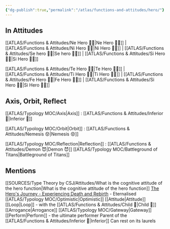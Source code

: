 ```yaml
---
{"dg-publish":true,"permalink":"/atlas/functions-and-attitudes/hero/"}
---
```



## In Attitudes

[[ATLAS/Functions & Attitudes/Ne Hero 🦸‍♂️\|Ne Hero 🦸‍♂️]] | [[ATLAS/Functions & Attitudes/Ni Hero 🦸‍♂️\|Ni Hero 🦸‍♂️]] | [[ATLAS/Functions & Attitudes/Se hero 🦸‍♂️\|Se hero 🦸‍♂️]] | [[ATLAS/Functions & Attitudes/Si Hero 🦸‍♂️\|Si Hero 🦸‍♂️]]

[[ATLAS/Functions & Attitudes/Te Hero 🦸‍♂️\|Te Hero 🦸‍♂️]] | [[ATLAS/Functions & Attitudes/Ti Hero 🦸‍♂️\|Ti Hero 🦸‍♂️]] | [[ATLAS/Functions & Attitudes/Fe Hero 🦸‍♂️\|Fe Hero 🦸‍♂️]] | [[ATLAS/Functions & Attitudes/Si Hero 🦸‍♂️\|Si Hero 🦸‍♂️]]

## Axis, Orbit, Reflect

[[ATLAS/Typology MOC/Axis\|Axis]] : [[ATLAS/Functions & Attitudes/Inferior 👶\|Inferior 👶]]

[[ATLAS/Typology MOC/Orbit\|Orbit]] : [[ATLAS/Functions & Attitudes/Nemesis 😟\|Nemesis 😟]]

[[ATLAS/Typology MOC/Reflection\|Reflection]] : [[ATLAS/Functions & Attitudes/Demon 😈\|Demon 😈]]
[[ATLAS/Typology MOC/Battleground of Titans\|Battleground of Titans]]

## Mentions 
[[SOURCES/Type Theory by CSJ/Attitudes/What is the cognitive attitude of the hero function\|What is the cognitive attitude of the hero function]]
[The Hero's Journey - Experiencing Death and Rebirth](https://www.youtube.com/watch?v=tssOG2rS1AA) - Eternalised
[[ATLAS/Typology MOC/Optimistic\|Optimistic]]
[[Attitude\|Attitude]]
[[Loop\|Loop]] - with the [[ATLAS/Functions & Attitudes/Child 🧒\|Child 🧒]]
[[Arrogance\|Arrogance]]
[[ATLAS/Typology MOC/Gateway\|Gateway]]
[[Perform\|Perform]] - the ultimate performer
Parent of the [[ATLAS/Functions & Attitudes/Inferior 👶\|Inferior]] 
Can rest on its laurels 



